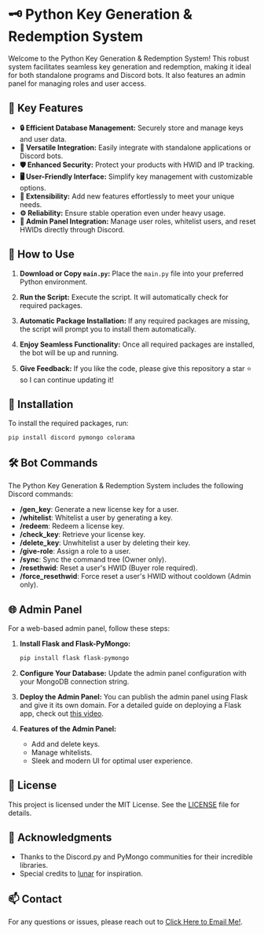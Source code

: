 # 🗝️ Python Key Generation & Redemption System

Welcome to the Python Key Generation & Redemption System! This robust system facilitates seamless key generation and redemption, making it ideal for both standalone programs and Discord bots. It also features an admin panel for managing roles and user access.

## 🚀 Key Features

- **🔒 Efficient Database Management:** Securely store and manage keys and user data.
- **🔗 Versatile Integration:** Easily integrate with standalone applications or Discord bots.
- **🛡️ Enhanced Security:** Protect your products with HWID and IP tracking.
- **🖥️ User-Friendly Interface:** Simplify key management with customizable options.
- **🔧 Extensibility:** Add new features effortlessly to meet your unique needs.
- **⚙️ Reliability:** Ensure stable operation even under heavy usage.
- **🔨 Admin Panel Integration:** Manage user roles, whitelist users, and reset HWIDs directly through Discord.

## 📜 How to Use

1. **Download or Copy `main.py`:** Place the `main.py` file into your preferred Python environment.

2. **Run the Script:** Execute the script. It will automatically check for required packages.

3. **Automatic Package Installation:** If any required packages are missing, the script will prompt you to install them automatically.

4. **Enjoy Seamless Functionality:** Once all required packages are installed, the bot will be up and running.

5. **Give Feedback:** If you like the code, please give this repository a star ⭐ so I can continue updating it!

## 🔧 Installation

To install the required packages, run:

    pip install discord pymongo colorama

## 🛠️ Bot Commands

The Python Key Generation & Redemption System includes the following Discord commands:

- **/gen_key**: Generate a new license key for a user.
- **/whitelist**: Whitelist a user by generating a key.
- **/redeem**: Redeem a license key.
- **/check_key**: Retrieve your license key.
- **/delete_key**: Unwhitelist a user by deleting their key.
- **/give-role**: Assign a role to a user.
- **/sync**: Sync the command tree (Owner only).
- **/resethwid**: Reset a user's HWID (Buyer role required).
- **/force_resethwid**: Force reset a user's HWID without cooldown (Admin only).

## 🌐 Admin Panel

For a web-based admin panel, follow these steps:

1. **Install Flask and Flask-PyMongo:**

    ```bash
    pip install flask flask-pymongo
    ```

2. **Configure Your Database:** Update the admin panel configuration with your MongoDB connection string.

3. **Deploy the Admin Panel:** You can publish the admin panel using Flask and give it its own domain. For a detailed guide on deploying a Flask app, check out [this video](https://www.youtube.com/watch?v=1FdrJPt77GU).

4. **Features of the Admin Panel:** 
   - Add and delete keys.
   - Manage whitelists.
   - Sleek and modern UI for optimal user experience.

## 📄 License

This project is licensed under the MIT License. See the [LICENSE](LICENSE.md) file for details.

## 🌟 Acknowledgments

- Thanks to the Discord.py and PyMongo communities for their incredible libraries.
- Special credits to [lunar](#) for inspiration.

## 📫 Contact

For any questions or issues, please reach out to [Click Here to Email Me!](mailto:lunaringsgg@gmail.com).
